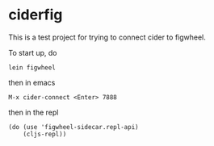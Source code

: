 # ciderfig

This is a test project for trying to connect cider to figwheel.

To start up, do

```
lein figwheel
```

then in emacs

```
M-x cider-connect <Enter> 7888
```

then in the repl

```
(do (use 'figwheel-sidecar.repl-api)
    (cljs-repl))
```
